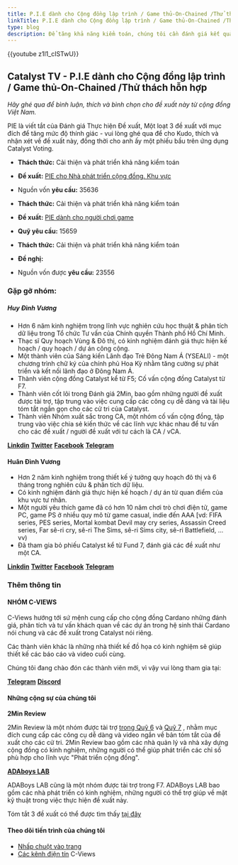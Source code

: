 ```yaml
---
title: P.I.E dành cho Cộng đồng lập trình / Game thủ-On-Chained /Thử thách hỗn hợp
linkTitle: P.I.E dành cho Cộng đồng lập trình / Game thủ-On-Chained /Thử thách hỗn hợp
type: blog
description: Để tăng khả năng kiểm toán, chúng tôi cần đánh giá kết quả thực hiện các đề xuất do Catalyst tài trợ với khuôn khổ hệ thống
---
```


{{youtube z1l1_cISTwU}}

## Catalyst TV - P.I.E dành cho Cộng đồng lập trình / Game thủ-On-Chained /Thử thách hỗn hợp

*Hãy ghé qua để bình luận, thích và bình chọn cho đề xuất này từ cộng đồng Việt Nam.*

PIE là viết tắt của Đánh giá Thực hiện Đề xuất, Một loạt 3 đề xuất với mục đích để tăng mức độ thính giác - vui lòng ghé qua để cho Kudo, thích và nhận xét về đề xuất này, đồng thời cho anh ấy một phiếu bầu trên ứng dụng Catalyst Voting.

- **Thách thức:** Cải thiện và phát triển khả năng kiểm toán

- **Đề xuất:** [PIE cho Nhà phát triển cộng đồng. Khu vực](https://cardano.ideascale.com/c/idea/398308)

- Nguồn vốn **yêu cầu:** 35636

- **Thách thức:** Cải thiện và phát triển khả năng kiểm toán

- **Đề xuất:** [PIE dành cho người chơi game](https://cardano.ideascale.com/c/idea/398309)

- **Quỹ yêu cầu:** 15659

- **Thách thức:** Cải thiện và phát triển khả năng kiểm toán

- **Đề nghị:** [<proposal title></proposal>](https://cardano.ideascale.com/c/idea/398310)

- Nguồn vốn được **yêu cầu:** 23556

### Gặp gỡ nhóm:

##### **Huy Đình Vương**

- Hơn 6 năm kinh nghiệm trong lĩnh vực nghiên cứu học thuật &amp; phân tích dữ liệu trong Tổ chức Tư vấn của Chính quyền Thành phố Hồ Chí Minh.
- Thạc sĩ Quy hoạch Vùng &amp; Đô thị, có kinh nghiệm đánh giá thực hiện kế hoạch / quy hoạch / dự án công cộng.
- Một thành viên của Sáng kiến Lãnh đạo Trẻ Đông Nam Á (YSEALI) - một chương trình chữ ký của chính phủ Hoa Kỳ nhằm tăng cường sự phát triển và kết nối lãnh đạo ở Đông Nam Á.
- Thành viên cộng đồng Catalyst kể từ F5; Cố vấn cộng đồng Catalyst từ F7.
- Thành viên cốt lõi trong Đánh giá 2Min, bao gồm những người đề xuất được tài trợ, tập trung vào việc cung cấp các công cụ dễ dàng và tài liệu tóm tắt ngắn gọn cho các cử tri của Catalyst.
- Thành viên Nhóm xuất sắc trong CA, một nhóm cố vấn cộng đồng, tập trung vào việc chia sẻ kiến thức về các lĩnh vực khác nhau để tư vấn cho các đề xuất / người đề xuất với tư cách là CA / vCA.

[**Linkdin**](https://www.linkedin.com/in/huydinhvuong/)
[**Twitter**](https://twitter.com/huydinhvuong1)
[**Facebook**](https://www.facebook.com/leonardovuong)
[**Telegram**](https://t.me/vuongdinhhuy)

#### **Huân Đình Vương**

- Hơn 2 năm kinh nghiệm trong thiết kế ý tưởng quy hoạch đô thị và 6 tháng trong nghiên cứu &amp; phân tích dữ liệu.
- Có kinh nghiệm đánh giá thực hiện kế hoạch / dự án từ quan điểm của khu vực tư nhân.
- Một người yêu thích game đã có hơn 10 năm chơi trò chơi điện tử, game PC, game PS ở nhiều quy mô từ game casual, indie đến AAA [vd: FIFA series, PES series, Mortal kombat Devil may cry series, Assassin Creed series, Far sê-ri cry, sê-ri The Sims, sê-ri Sims city, sê-ri Battlefield, ... vv)
- Đã tham gia bỏ phiếu Catalyst kể từ Fund 7, đánh giá các đề xuất như một CA.

[**Linkdin**](https://www.linkedin.com/in/huan-vuong-dingh-121ba5184/)
[**Twitter**](https://twitter.com/nhHunVng1)
[**Facebook**](https://www.facebook.com/nero.vuong)
[**Telegram**](https://t.me/HUANVUONG)

### Thêm thông tin

#### **NHÓM C-VIEWS**

C-Views hướng tới sứ mệnh cung cấp cho cộng đồng Cardano những đánh giá, phân tích và tư vấn khách quan về các dự án trong hệ sinh thái Cardano nói chung và các đề xuất trong Catalyst nói riêng.

Các thành viên khác là những nhà thiết kế đồ họa có kinh nghiệm sẽ giúp thiết kế các báo cáo và video cuối cùng.

Chúng tôi đang chào đón các thành viên mới, vì vậy vui lòng tham gia tại:

[**Telegram**](https://t.me/cryptoviewsofficial_chat)
[**Discord**](https://discord.gg/cpW5J37p)

#### Những cộng sự của chúng tôi

**2Min Review**

2Min Review là một nhóm được tài trợ [trong Quỹ 6](https://cardano.ideascale.com/c/idea/370212) và [Quỹ 7](https://cardano.ideascale.com/c/idea/384807) , nhằm mục đích cung cấp các công cụ dễ dàng và video ngắn về bản tóm tắt của đề xuất cho các cử tri. 2Min Review bao gồm các nhà quản lý và nhà xây dựng cộng đồng có kinh nghiệm, những người có thể giúp phát triển các chỉ số phù hợp cho lĩnh vực "Phát triển cộng đồng".

[**ADAboys LAB**](https://github.com/adaboys)

ADABoys LAB cũng là một nhóm được tài trợ trong F7. ADABoys LAB bao gồm các nhà phát triển có kinh nghiệm, những người có thể trợ giúp về mặt kỹ thuật trong việc thực hiện đề xuất này.

Tóm tắt 3 đề xuất có thể được tìm thấy [tại đây](https://www.youtube.com/watch?v=lZEkS2cZrDw)

#### Theo dõi tiến trình của chúng tôi

- [Nhấp chuột vào trang](https://doc.clickup.com/25516105/d/h/rap29-365/8afcb7d85e34db9/rap29-185)
- [Các kênh điện tín](https://t.me/cviewsofficial) C-Views
